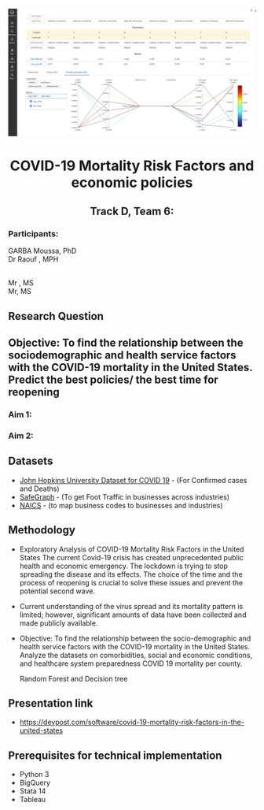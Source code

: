 
![County-level Number of super-spreader businesses](Visualisations/MLFlow.png "Legend")



<h1 align=center>COVID-19 Mortality Risk Factors and economic policies</h1>


<h2 align=center>Track D, Team 6:</h2>

<h3>Participants: </h3>

GARBA Moussa, PhD<br>
Dr Raouf , MPH<br>
 <br>

Mr , MS<br>
Mr, MS<br>



<h2>Research Question</h2>


## Objective: To find the relationship between the sociodemographic and health service factors with the COVID-19 mortality in the United States. Predict the best policies/ the best time for reopening
### Aim 1: 
### Aim 2: 

## Datasets
* [John Hopkins University Dataset for COVID 19](https://github.com/CSSEGISandData/COVID-19) - (For Confirmed cases and Deaths) 
* [SafeGraph](https://www.safegraph.com/covid-19-data-consortium) - (To get Foot Traffic in businesses across industries)
* [NAICS](https://www.naics.com/search/) - (to map business codes to businesses and industries)


## Methodology 


* Exploratory Analysis of COVID-19 Mortality Risk Factors in the United States The current Covid-19 crisis has created unprecedented public health and economic emergency. The lockdown is trying to stop spreading the disease and its effects. The choice of the time and the process of reopening is crucial to solve these issues and prevent the potential second wave.

    
* Current understanding of the virus spread and its mortality pattern is limited; however, significant amounts of data have been collected and made publicly available.

* Objective: To find the relationship between the socio-demographic and health service factors with the COVID-19 mortality in the United States. Analyze the datasets on comorbidities, social and economic conditions, and healthcare system preparedness COVID 19 mortality per county.


    Random Forest and Decision tree 
    
## Presentation link 

- https://devpost.com/software/covid-19-mortality-risk-factors-in-the-united-states 

## Prerequisites for technical implementation 

- Python 3
- BigQuery 
- Stata 14
- Tableau
